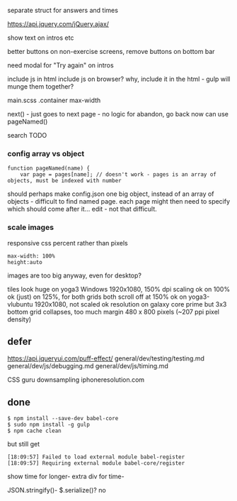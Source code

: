 
separate struct for answers and times

https://api.jquery.com/jQuery.ajax/

show text on intros etc

better buttons on non-exercise screens, remove buttons on bottom bar

need modal for "Try again" on intros

include js in html
include js on browser? why, include it in the html - gulp will munge them together?

main.scss .container max-width

next() - just goes to next page - no logic for abandon, go back
now can use pageNamed()

search TODO

### config array vs object

    function pageNamed(name) {
        var page = pages[name]; // doesn't work - pages is an array of objects, must be indexed with number

should perhaps make config.json one big object, instead of an array of objects - difficult to find named page.
each page might then need to specify which should come after it...
edit - not that difficult.

### scale images

responsive css
percent rather than pixels

    max-width: 100%
    height:auto

images are too big anyway, even for desktop?

tiles look 
    huge on yoga3 Windows
        1920x1080, 150% dpi scaling
        ok on 100%
        ok (just) on 125%, for both grids
        both scroll off at 150%
    ok on yoga3-vlubuntu
        1920x1080, not scaled
    ok resolution on galaxy core prime but 3x3 bottom grid collapses, too much margin
        480 x 800 pixels (~207 ppi pixel density)

## defer

https://api.jqueryui.com/puff-effect/
general/dev/testing/testing.md
general/dev/js/debugging.md
general/dev/js/timing.md

CSS guru
downsampling
iphoneresolution.com


## done

    $ npm install --save-dev babel-core
    $ sudo npm install -g gulp
    $ npm cache clean

but still get 

    [18:09:57] Failed to load external module babel-register
    [18:09:57] Requiring external module babel-core/register

show time for longer-
extra div for time-

JSON.stringify()-
$.serialize()? no

